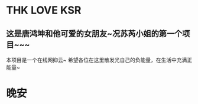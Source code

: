 # THK LOVE KSR
## 这是唐鸿坤和他可爱的女朋友~况苏芮小姐的第一个项目~~~
  本项目是一个在线网抑云~
  希望各位在这里散发光自己的负能量，在生活中充满正能量~
  
# 晚安  
